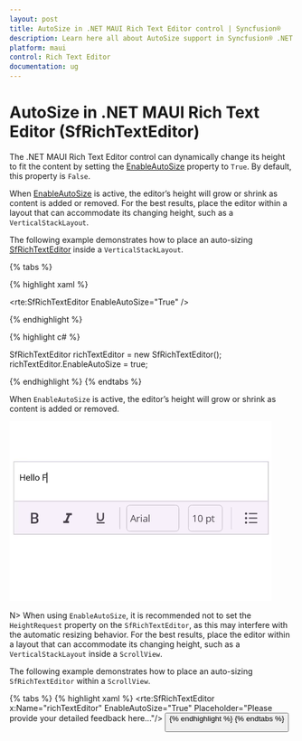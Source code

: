```yaml
---
layout: post
title: AutoSize in .NET MAUI Rich Text Editor control | Syncfusion®
description: Learn here all about AutoSize support in Syncfusion® .NET MAUI Rich Text Editor (SfRichTextEditor) control and more.
platform: maui 
control: Rich Text Editor
documentation: ug
---
```


# AutoSize in .NET MAUI Rich Text Editor (SfRichTextEditor)

The .NET MAUI Rich Text Editor control can dynamically change its height to fit the content by setting the [EnableAutoSize](https://help.syncfusion.com/cr/maui/Syncfusion.Maui.RichTextEditor.SfRichTextEditor.html#Syncfusion_Maui_RichTextEditor_SfRichTextEditor_EnableAutoSize) property to `True`. By default, this property is `False`.

When [EnableAutoSize](https://help.syncfusion.com/cr/maui/Syncfusion.Maui.RichTextEditor.SfRichTextEditor.html#Syncfusion_Maui_RichTextEditor_SfRichTextEditor_EnableAutoSize)  is active, the editor’s height will grow or shrink as content is added or removed. For the best results, place the editor within a layout that can accommodate its changing height, such as a `VerticalStackLayout`.

The following example demonstrates how to place an auto-sizing [SfRichTextEditor](https://help.syncfusion.com/cr/maui/Syncfusion.Maui.RichTextEditor.SfRichTextEditor.html) inside a `VerticalStackLayout`.

{% tabs %}

{% highlight xaml %}

<rte:SfRichTextEditor EnableAutoSize="True" />

{% endhighlight %}

{% highlight c# %}

SfRichTextEditor richTextEditor = new SfRichTextEditor();
richTextEditor.EnableAutoSize = true;

{% endhighlight %}
{% endtabs %}

When `EnableAutoSize` is active, the editor’s height will grow or shrink as content is added or removed.

![.NET MAUI Rich Text Editor with AutoSize enabled](images/richtexteditor-autosize.gif)

N> When using `EnableAutoSize`, it is recommended not to set the `HeightRequest` property on the `SfRichTextEditor`, as this may interfere with the automatic resizing behavior. For the best results, place the editor within a layout that can accommodate its changing height, such as a `VerticalStackLayout` inside a `ScrollView`.

The following example demonstrates how to place an auto-sizing `SfRichTextEditor` within a `ScrollView`.

{% tabs %}
{% highlight xaml %}
<ScrollView>
    <VerticalStackLayout>
        <Label Text="User Feedback" FontSize="Title" Padding="10"/>
        <rte:SfRichTextEditor x:Name="richTextEditor"
                              EnableAutoSize="True"
                              Placeholder="Please provide your detailed feedback here..."/>
        <Button Text="Submit" Margin="10"/>
    </VerticalStackLayout>
</ScrollView>
{% endhighlight %}
{% endtabs %}
